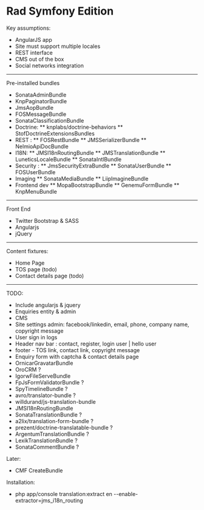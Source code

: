 Rad Symfony Edition
================

Key assumptions:
* AngularJS app
* Site must support multiple locales
* REST interface
* CMS out of the box
* Social networks integration

_______
Pre-installed bundles
* SonataAdminBundle
* KnpPaginatorBundle
* JmsAopBundle
* FOSMessageBundle
* SonataClassificationBundle 
* Doctrine:
** knplabs/doctrine-behaviors
** StofDoctrineExtensionsBundles
* REST :
** FOSRestBundle
** JMSSerializerBundle
** NelmioApiDocBundle
* I18N:
** JMSI18nRoutingBundle
** JMSTranslationBundle
** LuneticsLocaleBundle
** SonataIntlBundle
* Security :
** JmsSecurityExtraBundle
** SonataUserBundle
** FOSUserBundle
* Imaging
** SonataMediaBundle
** LiipImagineBundle
* Frontend dev
** MopaBootstrapBundle
** GenemuFormBundle
** KnpMenuBundle
___
Front End
* Twitter Bootstrap & SASS
* Angularjs
* jQuery

___
Content fixtures:
* Home Page
* TOS page (todo)
* Contact details page (todo)

_______
TODO:
* Include angularjs & jquery
* Enquiries entity & admin
* CMS
* Site settings admin: facebook/linkedin, email, phone, company name, copyright message
* User sign in logs
* Header nav bar : contact, register, login user | hello user
* footer - TOS link, contact link, copyright message
* Enquiry form with captcha & contact details page
* OrnicarGravatarBundle
* OroCRM ? 
* IgorwFileServeBundle
* FpJsFormValidatorBundle ?
* SpyTimelineBundle ?
* avro/translator-bundle ?
* willdurand/js-translation-bundle
* JMSI18nRoutingBundle 
* SonataTranslationBundle  ?
* a2lix/translation-form-bundle ?
* prezent/doctrine-translatable-bundle ?
* ArgentumTranslationBundle ?
* LexikTranslationBundle ?
* SonataCommentBundle ?

Later:
* CMF CreateBundle


Installation:
* php app/console translation:extract en --enable-extractor=jms_i18n_routing